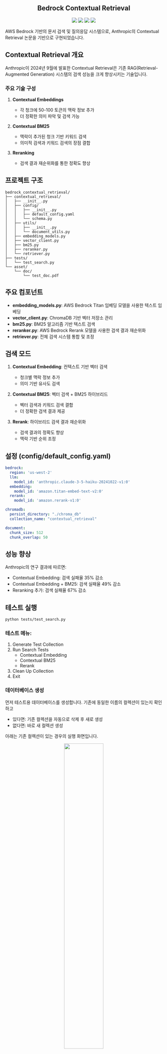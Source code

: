 <h2 align="center">
Bedrock Contextual Retrieval
</h2>

<div align="center">
  <img src="https://img.shields.io/badge/python-v3.12.7-blue.svg"/>
  <img src="https://img.shields.io/badge/boto3-v1.35.73-blue.svg"/>
  <img src="https://img.shields.io/badge/rank_bm25-v0.2.2-blue.svg"/>
  <img src="https://img.shields.io/badge/chromadb-v0.5.21-blue.svg"/>
</div>

AWS Bedrock 기반의 문서 검색 및 질의응답 시스템으로, Anthropic의 Contextual Retrieval 논문을 기반으로 구현되었습니다.

## Contextual Retrieval 개요

Anthropic이 2024년 9월에 발표한 Contextual Retrieval은 기존 RAG(Retrieval-Augmented Generation) 시스템의 검색 성능을 크게 향상시키는 기술입니다.

### 주요 기술 구성
1. **Contextual Embeddings**
   - 각 청크에 50-100 토큰의 맥락 정보 추가
   - 더 정확한 의미 파악 및 검색 가능

2. **Contextual BM25**
   - 맥락이 추가된 청크 기반 키워드 검색
   - 의미적 검색과 키워드 검색의 장점 결합

3. **Reranking**
   - 검색 결과 재순위화를 통한 정확도 향상

## 프로젝트 구조
```
bedrock_contextual_retrieval/
├── contextual_retrieval/
│   ├── __init__.py
│   ├── config/
│   │   ├── __init__.py
│   │   ├── default_config.yaml
│   │   └── schema.py
│   ├── utils/
│   │   ├── __init__.py
│   │   └── document_utils.py
│   ├── embedding_models.py
│   ├── vector_client.py 
│   ├── bm25.py
│   ├── reranker.py
│   └── retriever.py
├── tests/
│   └── test_search.py
└── asset/
    └── doc/
        └── test_doc.pdf
```

## 주요 컴포넌트

- **embedding_models.py**: AWS Bedrock Titan 임베딩 모델을 사용한 텍스트 임베딩
- **vector_client.py**: ChromaDB 기반 벡터 저장소 관리
- **bm25.py**: BM25 알고리즘 기반 텍스트 검색
- **reranker.py**: AWS Bedrock Rerank 모델을 사용한 검색 결과 재순위화
- **retriever.py**: 전체 검색 시스템 통합 및 조정

## 검색 모드

1. **Contextual Embedding**: 컨텍스트 기반 벡터 검색
   - 청크별 맥락 정보 추가
   - 의미 기반 유사도 검색

2. **Contextual BM25**: 벡터 검색 + BM25 하이브리드
   - 벡터 검색과 키워드 검색 결합
   - 더 정확한 검색 결과 제공

3. **Rerank**: 하이브리드 검색 결과 재순위화
   - 검색 결과의 정확도 향상
   - 맥락 기반 순위 조정

## 설정 (config/default_config.yaml)
```yaml
bedrock:
  region: 'us-west-2'
  llm:
    model_id: 'anthropic.claude-3-5-haiku-20241022-v1:0'
  embedding:
    model_id: 'amazon.titan-embed-text-v2:0'
  rerank:
    model_id: 'amazon.rerank-v1:0'

chromadb:
  persist_directory: "./chroma_db"
  collection_name: "contextual_retrieval"

document:
  chunk_size: 512
  chunk_overlap: 50
```

## 성능 향상
Anthropic의 연구 결과에 따르면:
- Contextual Embedding: 검색 실패율 35% 감소
- Contextual Embedding + BM25: 검색 실패율 49% 감소
- Reranking 추가: 검색 실패율 67% 감소

## 테스트 실행
```bash
python tests/test_search.py
```

### 테스트 메뉴:
1. Generate Test Collection
2. Run Search Tests
   - Contextual Embedding
   - Contextual BM25
   - Rerank
3. Clean Up Collection
4. Exit

### 데이터베이스 생성

먼저 테스트용 데이터베이스를 생성합니다. 기존에 동일한 이름의 컬렉션이 있는지 확인하고

- 있다면: 기존 컬렉션을 자동으로 삭제 후 새로 생성
- 없다면: 바로 새 컬렉션 생성 

아래는 기존 컬렉션이 있는 경우의 실행 화면입니다.

<div align="center">
<img src="https://github.com/user-attachments/assets/8e431ddc-3174-49b4-aba9-6b3894a3cdef" width="50%">
</div>

### 검색 모드별 테스트 

"Run Search Tests"를 선택하여 검색 모드별 테스트를 진행합니다. 먼저 "New Query"로 질문을 입력한 후 각 모드를 선택하여 결과를 비교할 수 있습니다. ***테스트에 사용된 문서는 "2024년 「일자리 채움 청년지원금」 (빈일자리 청년취업지원금) 사업운영 지침(안)"입니다. 이 문서를 선택한 이유는 한국어 공문서, 특히 정부 지침안의 특성인 복잡한 용어와 구조를 가진 문서에서 각 검색 모드의 성능을 비교하기 위함입니다.*** 

<div align="center">
<img src="https://github.com/user-attachments/assets/0e5417c1-196c-4314-9095-3df848b6ea37" width="50%">
</div>

### 각 모드별 테스트 결과 

#### Contextual Embedding 모드

일반적으로 Contextual Embedding 검색도 좋은 성능을 보여주지만, 이 경우에는 "제공된 검색 결과에서 일자리 채움 청년지원금의 중복 지원에 대해 명확하게 언급된 내용은 없습니다."라는 부정확한 답변을 제공했습니다.

<div align="center">
<img src="https://github.com/user-attachments/assets/a95c003c-ce7f-4d88-b8b1-a71c766041fa" width="70%">
</div>

#### Contextual Embedding + BM25 모드

BM25를 추가하자 중복 지원 관련 내용을 정확하게 찾아내어 올바른 답변을 제공했습니다.

<div align="center">
<img src="https://github.com/user-attachments/assets/22e87e99-b984-45c4-93ab-d2678f0914dd" width="70%">
</div>

#### Contextual Embedding + BM25 + Rerank 모드

Rerank 모드에서도 중복 지원 관련 정보를 정확하게 찾아 답변했습니다.

<div align="center">
<img src="https://github.com/user-attachments/assets/866f19cc-1067-4807-816b-6ba45a884068" width="70%">
</div>

테스트 결과, 단순 Contextual Embedding 검색에서는 놓친 정보를 BM25와 Rerank를 추가했을 때 정확하게 찾아낼 수 있었습니다. 특히 복잡한 공문서 내에서 예외 사항과 같은 특정 정보를 찾는 데 있어 하이브리드 검색과 재순위화가 효과적임을 확인할 수 있었습니다.

---

## 참고 문헌
- [Introducing Contextual Retrieval](https://www.anthropic.com/news/contextual-retrieval) - Anthropic, 2024# bedrock_contextual_retrieval
